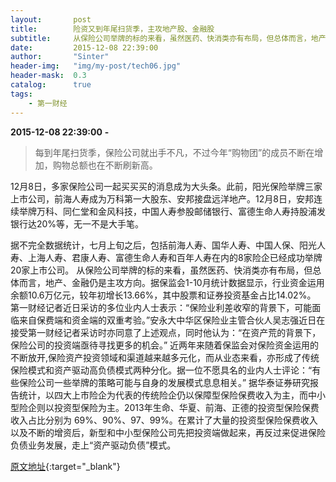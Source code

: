 ```yaml
---
layout:       post
title:        险资又到年尾扫货季，主攻地产股、金融股
subtitle:     从保险公司举牌的标的来看，虽然医药、快消类亦有布局，但总体而言，地产、金融仍是主攻方向。
date:         2015-12-08 22:39:00
author:       "Sinter"
header-img:   "img/my-post/tech06.jpg"
header-mask:  0.3
catalog:      true
tags:
    - 第一财经
---
```


**2015-12-08 22:39:00**  **-**

> 每到年尾扫货季，保险公司就出手不凡，不过今年“购物团”的成员不断在增加，购物总额也在不断刷新高。

12月8日，多家保险公司一起买买买的消息成为大头条。此前，阳光保险举牌三家上市公司，前海人寿成为万科第一大股东、安邦接盘远洋地产。12月8日，安邦连续举牌万科、同仁堂和金风科技，中国人寿参股邮储银行、富德生命人寿持股浦发银行达20%等，无一不是大手笔。

据不完全数据统计，七月上旬之后，包括前海人寿、国华人寿、中国人保、阳光人寿、上海人寿、君康人寿、富德生命人寿和百年人寿在内的8家险企已经成功举牌20家上市公司。
从保险公司举牌的标的来看，虽然医药、快消类亦有布局，但总体而言，地产、金融仍是主攻方向。据保监会1-10月统计数据显示，行业资金运用余额10.6万亿元，较年初增长13.66%，其中股票和证券投资基金占比14.02%。
第一财经记者近日采访的多位业内人士表示：“保险业利差收窄的背景下，可能面临来自保费端和资金端的双重考验。”安永大中华区保险业主管合伙人吴志强近日在接受第一财经记者采访时亦同意了上述观点，同时他认为：“在资产荒的背景下，保险公司的投资端亟待寻找更多的机会。”
近两年来随着保监会对保险资金运用的不断放开,保险资产投资领域和渠道越来越多元化，而从业态来看，亦形成了传统保险模式和资产驱动高负债模式两种分化。据一位不愿具名的业内人士评论：“有些保险公司一些举牌的策略可能与自身的发展模式息息相关。”
据华泰证券研究报告统计，以四大上市险企为代表的传统险企仍以保障型保险保费收入为主，而中小型险企则以投资型保险为主。2013年生命、华夏、前海、正德的投资型保险保费收入占比分别为 69%、90%、97、99%。在累计了大量的投资型保险保费收入以及不断的增资后，新型和中小型保险公司先把投资端做起来，再反过来促进保险负债业务发展，走上“资产驱动负债”模式。


[原文地址](http://www.yicai.com/news/4722843.html){:target="_blank"}


